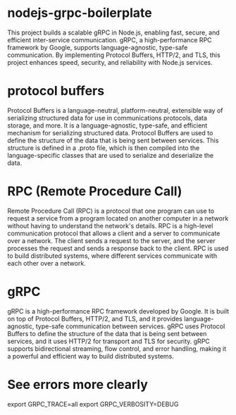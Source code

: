 # nodejs-grpc-boilerplate
This project builds a scalable gRPC  in Node.js, enabling fast, secure, and efficient inter-service communication. gRPC, a high-performance RPC framework by Google, supports language-agnostic, type-safe communication. By implementing Protocol Buffers, HTTP/2, and TLS, this project enhances speed, security, and reliability with Node.js services.


# protocol buffers
Protocol Buffers is a language-neutral, platform-neutral, extensible way of serializing structured data for use in communications protocols, data storage, and more. It is a language-agnostic, type-safe, and efficient mechanism for serializing structured data. Protocol Buffers are used to define the structure of the data that is being sent between services. This structure is defined in a .proto file, which is then compiled into the language-specific classes that are used to serialize and deserialize the data.

# RPC (Remote Procedure Call)
Remote Procedure Call (RPC) is a protocol that one program can use to request a service from a program located on another computer in a network without having to understand the network's details. RPC is a high-level communication protocol that allows a client and a server to communicate over a network. The client sends a request to the server, and the server processes the request and sends a response back to the client. RPC is used to build distributed systems, where different services communicate with each other over a network.

# gRPC
gRPC is a high-performance RPC framework developed by Google. It is built on top of Protocol Buffers, HTTP/2, and TLS, and it provides language-agnostic, type-safe communication between services. gRPC uses Protocol Buffers to define the structure of the data that is being sent between services, and it uses HTTP/2 for transport and TLS for security. gRPC supports bidirectional streaming, flow control, and error handling, making it a powerful and efficient way to build distributed systems.







# See errors more clearly
export GRPC_TRACE=all
export GRPC_VERBOSITY=DEBUG




